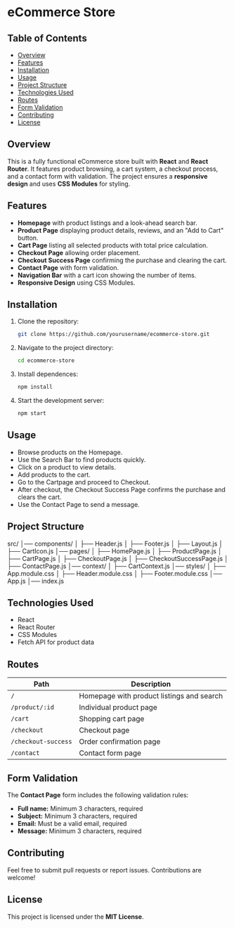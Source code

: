 # eCommerce Store

## Table of Contents
- [Overview](#overview)
- [Features](#features)
- [Installation](#installation)
- [Usage](#usage)
- [Project Structure](#project-structure)
- [Technologies Used](#technologies-used)
- [Routes](#routes)
- [Form Validation](#form-validation)
- [Contributing](#contributing)
- [License](#license)

## Overview
This is a fully functional eCommerce store built with **React** and **React Router**. It features product browsing, a cart system, a checkout process, and a contact form with validation. The project ensures a **responsive design** and uses **CSS Modules** for styling.

## Features
- **Homepage** with product listings and a look-ahead search bar.
- **Product Page** displaying product details, reviews, and an "Add to Cart" button.
- **Cart Page** listing all selected products with total price calculation.
- **Checkout Page** allowing order placement.
- **Checkout Success Page** confirming the purchase and clearing the cart.
- **Contact Page** with form validation.
- **Navigation Bar** with a cart icon showing the number of items.
- **Responsive Design** using CSS Modules.

## Installation
1. Clone the repository:
   ```sh
   git clone https://github.com/yourusername/ecommerce-store.git

2. Navigate to the project directory:
   ```sh
   cd ecommerce-store

3. Install dependences:
   ```sh
   npm install

4. Start the development server:
   ```sh
   npm start

## Usage
- Browse products on the Homepage.
- Use the Search Bar to find products quickly.
- Click on a product to view details.
- Add products to the cart.
- Go to the Cartpage and proceed to Checkout.
- After checkout, the Checkout Success Page confirms the purchase and clears the cart.
- Use the Contact Page to send a message.

## Project Structure
src/
│── components/
│   ├── Header.js
│   ├── Footer.js
│   ├── Layout.js
│   ├── CartIcon.js
│── pages/
│   ├── HomePage.js
│   ├── ProductPage.js
│   ├── CartPage.js
│   ├── CheckoutPage.js
│   ├── CheckoutSuccessPage.js
│   ├── ContactPage.js
│── context/
│   ├── CartContext.js
│── styles/
│   ├── App.module.css
│   ├── Header.module.css
│   ├── Footer.module.css
│── App.js
│── index.js

## Technologies Used
- React
- React Router
- CSS Modules
- Fetch API for product data

## Routes

| Path              | Description                          |
|------------------|----------------------------------|
| `/`              | Homepage with product listings and search |
| `/product/:id`   | Individual product page |
| `/cart`          | Shopping cart page |
| `/checkout`      | Checkout page |
| `/checkout-success` | Order confirmation page |
| `/contact`       | Contact form page |

## Form Validation

The **Contact Page** form includes the following validation rules:

- **Full name:** Minimum 3 characters, required
- **Subject:** Minimum 3 characters, required
- **Email:** Must be a valid email, required
- **Message:** Minimum 3 characters, required

## Contributing

Feel free to submit pull requests or report issues. Contributions are welcome!

## License

This project is licensed under the **MIT License**.
